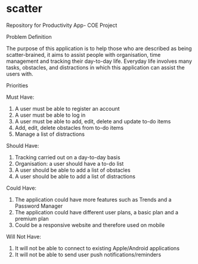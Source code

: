 # scatter
Repository for Productivity App- COE Project

Problem Definition 


The purpose of this application is to help those who are described as being scatter-brained, it aims to assist people with organisation, time management and tracking their day-to-day life. Everyday life involves many tasks, obstacles, and distractions in which this application can assist the users with.


Priorities 

Must Have:

1. A user must be able to register an account
2. A user must be able to log in
3. A user must be able to add, edit, delete and update to-do items
4. Add, edit, delete obstacles from to-do items
5. Manage a list of distractions

Should Have:

1. Tracking carried out on a day-to-day basis
2. Organisation: a user should have a to-do list
3. A user should be able to add a list of obstacles
4. A user should be able to add a list of distractions

Could Have:

1. The application could have more features such as Trends and a Password Manager
2. The application could have different user plans, a basic plan and a premium plan
3. Could be a responsive website and therefore used on mobile

Will Not Have:

1. It will not be able to connect to existing Apple/Android applications 
2. It will not be able to send user push notifications/reminders
